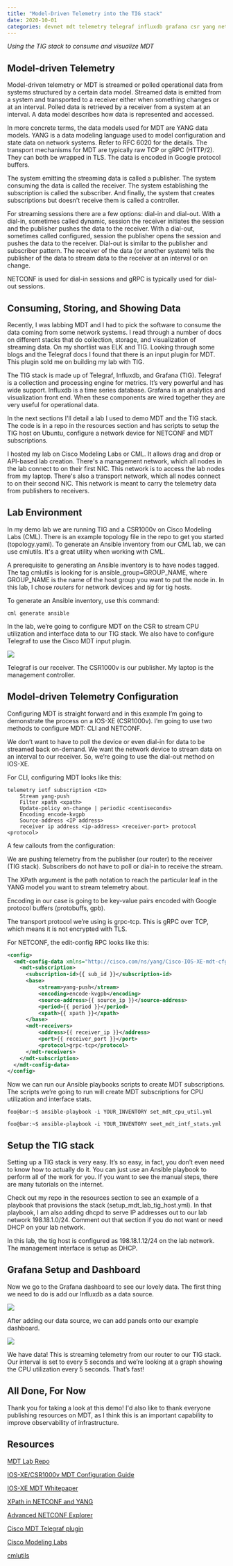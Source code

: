 ```yaml
---
title: "Model-Driven Telemetry into the TIG stack"
date: 2020-10-01
categories: devnet mdt telemetry telegraf influxdb grafana csr yang netconf
---
```

_Using the TIG stack to consume and visualize MDT_

## Model-driven Telemetry 

Model-driven telemetry or MDT is streamed or polled operational data from systems structured by a certain data model. Streamed data is emitted from a system and transported to a receiver either when something changes or at an interval. Polled data is retrieved by a receiver from a system at an interval. A data model describes how data is represented and accessed.

In more concrete terms, the data models used for MDT are YANG data models. YANG is a data modeling language used to model configuration and state data on network systems. Refer to RFC 6020 for the details. The transport mechanisms for MDT are typically raw TCP or gRPC (HTTP/2). They can both be wrapped in TLS. The data is encoded in Google protocol buffers.

The system emitting the streaming data is called a publisher. The system consuming the data is called the receiver. The system establishing the subscription is called the subscriber. And finally, the system that creates subscriptions but doesn’t receive them is called a controller.

For streaming sessions there are a few options: dial-in and dial-out. With a dial-in, sometimes called dynamic, session the receiver initiates the session and the publisher pushes the data to the receiver. With a dial-out, sometimes called configured, session the publisher opens the session and pushes the data to the receiver. Dial-out is similar to the publisher and subscriber pattern. The receiver of the data (or another system) tells the publisher of the data to stream data to the receiver at an interval or on change.

NETCONF is used for dial-in sessions and gRPC is typically used for dial-out sessions.

## Consuming, Storing, and Showing Data

Recently, I was labbing MDT and I had to pick the software to consume the data coming from some network systems. I read through a number of docs on different stacks that do collection, storage, and visualization of streaming data. On my shortlist was ELK and TIG. Looking through some blogs and the Telegraf docs I found that there is an input plugin for MDT. This plugin sold me on building my lab with TIG.

The TIG stack is made up of Telegraf, Influxdb, and Grafana (TIG). Telegraf is a collection and processing engine for metrics. It’s very powerful and has wide support. Influxdb is a time series database. Grafana is an analytics and visualization front end. When these components are wired together they are very useful for operational data.

In the next sections I'll detail a lab I used to demo MDT and the TIG stack. The code is in a repo in the resources section and has scripts to setup the TIG host on Ubuntu, configure a network device for NETCONF and MDT subscriptions.

I hosted my lab on Cisco Modeling Labs or CML. It allows drag and drop or API-based lab creation. There's a management network, which all nodes in the lab connect to on their first NIC. This network is to access the lab nodes from my laptop. There's also a transport network, which all nodes connect to on their second NIC. This network is meant to carry the telemetry data from publishers to receivers.

## Lab Environment

In my demo lab we are running TIG and a CSR1000v on Cisco Modeling Labs (CML). There is an example topology file in the repo to get you started (topology.yaml). To generate an Ansible inventory from our CML lab, we can use cmlutils. It's a great utility when working with CML.

A prerequisite to generating an Ansible inventory is to have nodes tagged. The tag cmlutils is looking for is ansible_group=GROUP_NAME, where GROUP_NAME is the name of the host group you want to put the node in. In this lab, I chose _routers_ for network devices and _tig_ for tig hosts.

To generate an Ansible inventory, use this command:

``` shell
cml generate ansible
```

In the lab, we’re going to configure MDT on the CSR to stream CPU utilization and interface data to our TIG stack. We also have to configure Telegraf to use the Cisco MDT input plugin.

![]({{"/assets/images/mdt.png"}})

Telegraf is our receiver. The CSR1000v is our publisher. My laptop is the management controller.

## Model-driven Telemetry Configuration

Configuring MDT is straight forward and in this example I’m going to demonstrate the process on a IOS-XE (CSR1000v). I’m going to use two methods to configure MDT: CLI and NETCONF.

We don’t want to have to poll the device or even dial-in for data to be streamed back on-demand. We want the network device to stream data on an interval to our receiver. So, we’re going to use the dial-out method on IOS-XE.

For CLI, configuring MDT looks like this:
```
telemetry ietf subscription <ID>
    Stream yang-push
    Filter xpath <xpath>
    Update-policy on-change | periodic <centiseconds>
    Encoding encode-kvgpb
    Source-address <IP address>
    receiver ip address <ip-address> <receiver-port> protocol <protocol>
```
A few callouts from the configuration:

We are pushing telemetry from the publisher (our router) to the receiver (TIG stack). Subscribers do not have to poll or dial-in to receive the stream.

The XPath argument is the path notation to reach the particular leaf in the YANG model you want to stream telemetry about.

Encoding in our case is going to be key-value pairs encoded with Google protocol buffers (protobuffs, gpb).

The transport protocol we’re using is grpc-tcp. This is gRPC over TCP, which means it is not encrypted with TLS.

For NETCONF, the edit-config RPC looks like this:

``` xml
<config>
  <mdt-config-data xmlns="http://cisco.com/ns/yang/Cisco-IOS-XE-mdt-cfg">
    <mdt-subscription>
      <subscription-id>{{ sub_id }}</subscription-id>
      <base>
          <stream>yang-push</stream>
          <encoding>encode-kvgpb</encoding>
          <source-address>{{ source_ip }}</source-address>
          <period>{{ period }}</period>
          <xpath>{{ xpath }}</xpath>
      </base>
      <mdt-receivers>
          <address>{{ receiver_ip }}</address>
          <port>{{ receiver_port }}</port>
          <protocol>grpc-tcp</protocol>
      </mdt-receivers>
    </mdt-subscription>
  </mdt-config-data>
</config>
```

Now we can run our Ansible playbooks scripts to create MDT subscriptions. The scripts we’re going to run will create MDT subscriptions for CPU utilization and interface stats.

``` shell
foo@bar:~$ ansible-playbook -i YOUR_INVENTORY set_mdt_cpu_util.yml
```
``` shell
foo@bar:~$ ansible-playbook -i YOUR_INVENTORY seet_mdt_intf_stats.yml
```

## Setup the TIG stack

Setting up a TIG stack is very easy. It’s so easy, in fact, you don’t even need to know how to actually do it. You can just use an Ansible playbook to perform all of the work for you. If you want to see the manual steps, there are many tutorials on the internet.

Check out my repo in the resources section to see an example of a playbook that provisions the stack (setup_mdt_lab_tig_host.yml). In that playbook, I am also adding dhcpd to serve IP addresses out to our lab network 198.18.1.0/24. Comment out that section if you do not want or need DHCP on your lab network.

In this lab, the tig host is configured as 198.18.1.12/24 on the lab network. The management interface is setup as DHCP.

## Grafana Setup and Dashboard

Now we go to the Grafana dashboard to see our lovely data. The first thing we need to do is add our Influxdb as a data source.

![]({{"/assets/images/grafana-datasrc.png"}})

After adding our data source, we can add panels onto our example dashboard.

![]({{"/assets/images/grafana-example-dash.png"}})

We have data! This is streaming telemetry from our router to our TIG stack. Our interval is set to every 5 seconds and we’re looking at a graph showing the CPU utilization every 5 seconds. That’s fast!

## All Done, For Now

Thank you for taking a look at this demo! I'd also like to thank everyone publishing resources on MDT, as I think this is an important capability to improve observability of infrastructure.

## Resources

[MDT Lab Repo](https://github.com/sambyers/mdt_tig_demo)

[IOS-XE/CSR1000v MDT Configuration Guide](https://www.cisco.com/c/en/us/td/docs/ios-xml/ios/prog/configuration/1610/b_1610_programmability_cg/model_driven_telemetry.html)

[IOS-XE MDT Whitepaper](https://www.cisco.com/c/en/us/products/collateral/wireless/catalyst-9800-series-wireless-controllers/white-paper-c11-743401.pdf)

[XPath in NETCONF and YANG](https://www.tail-f.com/xpath-netconf-yang/)

[Advanced NETCONF Explorer](https://github.com/cisco-ie/anx)

[Cisco MDT Telegraf plugin](https://github.com/influxdata/telegraf/tree/master/plugins/inputs/cisco_telemetry_mdt)

[Cisco Modeling Labs](https://developer.cisco.com/modeling-labs/)

[cmlutils](https://github.com/CiscoDevNet/virlutils)
